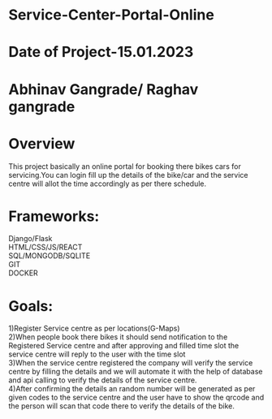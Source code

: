 # Service-Center-Portal-Online
# Date of Project-15.01.2023

# Abhinav Gangrade/ Raghav gangrade
# Overview
This project basically an online portal for booking there bikes cars for servicing.You can login fill up the details of the bike/car and the service centre will allot the time accordingly as per there schedule.
# Frameworks:
Django/Flask\
HTML/CSS/JS/REACT\
SQL/MONGODB/SQLITE\
GIT\
DOCKER
# Goals:
1)Register Service centre as per locations(G-Maps)\
2)When people book there bikes it should send notification to the Registered Service centre and after approving and filled time slot the service centre will reply to the user with the time slot\
3)When the service centre registered the company will verify the service centre by filling the details and we will automate it with the help of database and api calling to verify the details of the service centre.\
4)After confirming the details an random number will be generated as per given codes to the service centre and the user have to show the qrcode and the person will scan that code there to verify the details of the bike.
